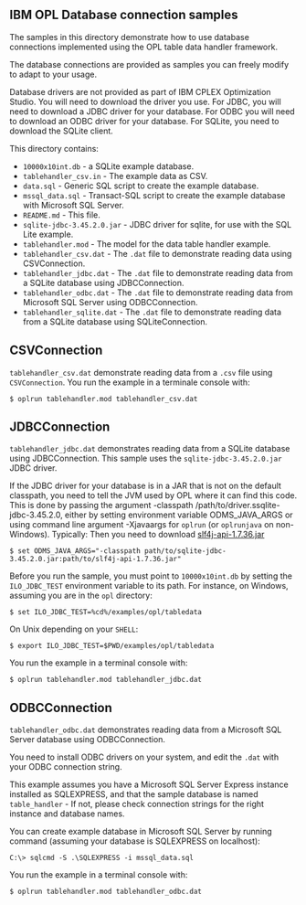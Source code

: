 IBM OPL Database connection samples
-----------------------------------

The samples in this directory demonstrate how to use database connections implemented using the
OPL table data handler framework.

The database connections are provided as samples you can freely modify to adapt to your usage.

Database drivers are not provided as part of IBM CPLEX Optimization Studio. You will need to download
the driver you use. For JDBC, you will need to download a JDBC driver for your database. For ODBC you will need
to download an ODBC driver for your database. For SQLite, you need to download the SQLite client.

This directory contains:

* `10000x10int.db` - a SQLite example database.
* `tablehandler_csv.in` - The example data as CSV.
* `data.sql` - Generic SQL script to create the example database.
* `mssql_data.sql` - Transact-SQL script to create the example database with Microsoft SQL Server.
* `README.md` - This file.
* `sqlite-jdbc-3.45.2.0.jar` - JDBC driver for sqlite, for use with the SQL Lite example.
* `tablehandler.mod` - The model for the data table handler example.
* `tablehandler_csv.dat` - The `.dat` file to demonstrate reading data using CSVConnection.
* `tablehandler_jdbc.dat` - The `.dat` file to demonstrate reading data from a SQLite database using JDBCConnection.
* `tablehandler_odbc.dat` - The `.dat` file to demonstrate reading data from Microsoft SQL Server using ODBCConnection.
* `tablehandler_sqlite.dat` - The `.dat` file to demonstrate reading data from a SQLite database using SQLiteConnection.


CSVConnection
-------------

`tablehandler_csv.dat` demonstrate reading data from a `.csv` file using `CSVConnection`.
You run the example in a terminale console with:

```
$ oplrun tablehandler.mod tablehandler_csv.dat
```

JDBCConnection
--------------
`tablehandler_jdbc.dat` demonstrates reading data from a SQLite database using JDBCConnection. This
sample uses the `sqlite-jdbc-3.45.2.0.jar` JDBC driver.

If the JDBC driver for your database is in a JAR that is not on the default classpath, you need to tell the JVM used by OPL where it can find this code. This is done by passing the argument -classpath /path/to/driver.ssqlite-jdbc-3.45.2.0, either by setting environment variable ODMS_JAVA_ARGS or using command line argument -Xjavaargs for `oplrun` (or `oplrunjava` on non-Windows). Typically:
Then you need to download [slf4j-api-1.7.36.jar](https://search.maven.org/remotecontent?filepath=org/slf4j/slf4j-api/1.7.36/slf4j-api-1.7.36.jar)
```
$ set ODMS_JAVA_ARGS="-classpath path/to/sqlite-jdbc-3.45.2.0.jar:path/to/slf4j-api-1.7.36.jar"
```
Before you run the sample, you must point to `10000x10int.db` by setting the `ILO_JDBC_TEST` environment variable to its path.
For instance, on Windows, assuming you are in the `opl` directory:
```
$ set ILO_JDBC_TEST=%cd%/examples/opl/tabledata
```
On Unix depending on your `SHELL`:
```
$ export ILO_JDBC_TEST=$PWD/examples/opl/tabledata
```

You run the example in a terminal console with:
```
$ oplrun tablehandler.mod tablehandler_jdbc.dat
```

ODBCConnection
--------------
`tablehandler_odbc.dat` demonstrates reading data from a Microsoft SQL Server database using ODBCConnection.

You need to install ODBC drivers on your system, and edit the `.dat` with your ODBC connection string.

This example assumes you have a Microsoft SQL Server Express instance installed as SQLEXPRESS, and that the sample
database is named `table_handler` - If not, please check connection strings for the right instance and database names.

You can create example database in Microsoft SQL Server by running command (assuming your database is SQLEXPRESS on localhost):
```
C:\> sqlcmd -S .\SQLEXPRESS -i mssql_data.sql
```

You run the example in a terminal console with:
```
$ oplrun tablehandler.mod tablehandler_odbc.dat
```
